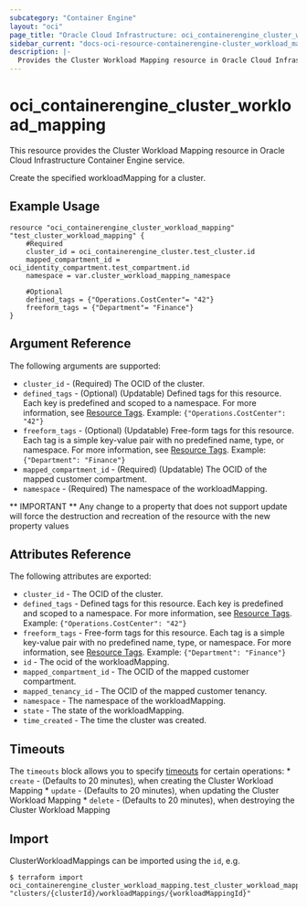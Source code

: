```yaml
---
subcategory: "Container Engine"
layout: "oci"
page_title: "Oracle Cloud Infrastructure: oci_containerengine_cluster_workload_mapping"
sidebar_current: "docs-oci-resource-containerengine-cluster_workload_mapping"
description: |-
  Provides the Cluster Workload Mapping resource in Oracle Cloud Infrastructure Container Engine service
---
```


# oci_containerengine_cluster_workload_mapping
This resource provides the Cluster Workload Mapping resource in Oracle Cloud Infrastructure Container Engine service.

Create the specified workloadMapping for a cluster.

## Example Usage

```hcl
resource "oci_containerengine_cluster_workload_mapping" "test_cluster_workload_mapping" {
	#Required
	cluster_id = oci_containerengine_cluster.test_cluster.id
	mapped_compartment_id = oci_identity_compartment.test_compartment.id
	namespace = var.cluster_workload_mapping_namespace

	#Optional
	defined_tags = {"Operations.CostCenter"= "42"}
	freeform_tags = {"Department"= "Finance"}
}
```

## Argument Reference

The following arguments are supported:

* `cluster_id` - (Required) The OCID of the cluster.
* `defined_tags` - (Optional) (Updatable) Defined tags for this resource. Each key is predefined and scoped to a namespace. For more information, see [Resource Tags](https://docs.cloud.oracle.com/iaas/Content/General/Concepts/resourcetags.htm). Example: `{"Operations.CostCenter": "42"}` 
* `freeform_tags` - (Optional) (Updatable) Free-form tags for this resource. Each tag is a simple key-value pair with no predefined name, type, or namespace. For more information, see [Resource Tags](https://docs.cloud.oracle.com/iaas/Content/General/Concepts/resourcetags.htm). Example: `{"Department": "Finance"}` 
* `mapped_compartment_id` - (Required) (Updatable) The OCID of the mapped customer compartment.
* `namespace` - (Required) The namespace of the workloadMapping.


** IMPORTANT **
Any change to a property that does not support update will force the destruction and recreation of the resource with the new property values

## Attributes Reference

The following attributes are exported:

* `cluster_id` - The OCID of the cluster.
* `defined_tags` - Defined tags for this resource. Each key is predefined and scoped to a namespace. For more information, see [Resource Tags](https://docs.cloud.oracle.com/iaas/Content/General/Concepts/resourcetags.htm). Example: `{"Operations.CostCenter": "42"}` 
* `freeform_tags` - Free-form tags for this resource. Each tag is a simple key-value pair with no predefined name, type, or namespace. For more information, see [Resource Tags](https://docs.cloud.oracle.com/iaas/Content/General/Concepts/resourcetags.htm). Example: `{"Department": "Finance"}` 
* `id` - The ocid of the workloadMapping.
* `mapped_compartment_id` - The OCID of the mapped customer compartment.
* `mapped_tenancy_id` - The OCID of the mapped customer tenancy.
* `namespace` - The namespace of the workloadMapping.
* `state` - The state of the workloadMapping.
* `time_created` - The time the cluster was created.

## Timeouts

The `timeouts` block allows you to specify [timeouts](https://registry.terraform.io/providers/oracle/oci/latest/docs/guides/changing_timeouts) for certain operations:
	* `create` - (Defaults to 20 minutes), when creating the Cluster Workload Mapping
	* `update` - (Defaults to 20 minutes), when updating the Cluster Workload Mapping
	* `delete` - (Defaults to 20 minutes), when destroying the Cluster Workload Mapping


## Import

ClusterWorkloadMappings can be imported using the `id`, e.g.

```
$ terraform import oci_containerengine_cluster_workload_mapping.test_cluster_workload_mapping "clusters/{clusterId}/workloadMappings/{workloadMappingId}" 
```

